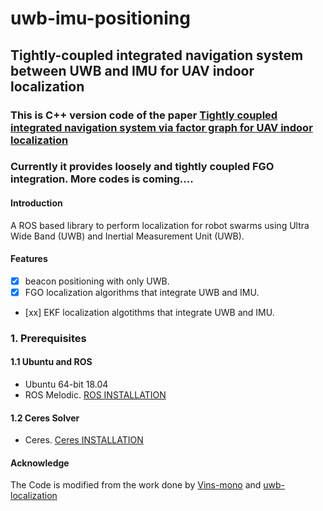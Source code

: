 # uwb-imu-positioning
## Tightly-coupled integrated navigation system between UWB and IMU for UAV indoor localization
### This is C++ version code of the paper [Tightly coupled integrated navigation system via factor graph for UAV indoor localization](https://www.sciencedirect.com/science/article/pii/S127096382031052X) 
### Currently it provides loosely and tightly coupled FGO integration. More codes is coming....

#### Introduction
A ROS based library to perform localization for robot swarms using Ultra Wide Band (UWB) and Inertial Measurement Unit (UWB).

#### Features
- [x] beacon positioning with only UWB.
- [x] FGO localization algorithms that integrate UWB and IMU.
- [xx] EKF localization algotithms that integrate UWB and IMU.

### 1. Prerequisites
#### 1.1 Ubuntu and ROS
   * Ubuntu 64-bit 18.04
   * ROS Melodic. [ROS INSTALLATION](http://wiki.ros.org/ROS/Installation)
   
#### 1.2 Ceres Solver
   * Ceres. [Ceres INSTALLATION](http://ceres-solver.org/installation.html)



#### Acknowledge
The Code is modified from the work done by [Vins-mono](https://github.com/HKUST-Aerial-Robotics/VINS-Mono) and [uwb-localization](https://github.com/lijx10/uwb-localization)
